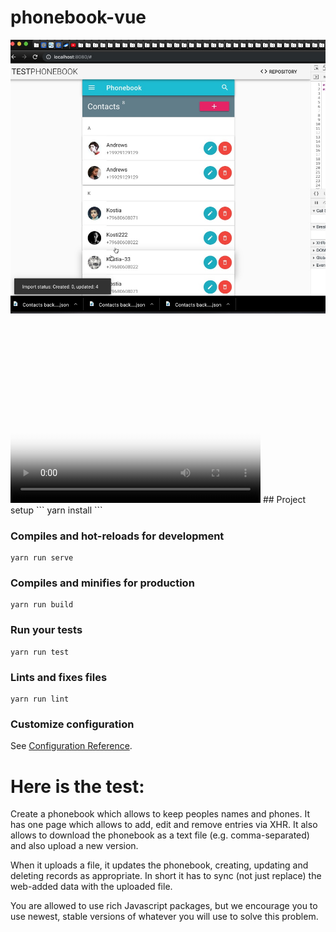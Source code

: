 # phonebook-vue

<img src="./Screenshot 2019-07-03 15.37.53.jpg">
  <video width="400" height="300" controls="controls" poster="./Screenshot 2019-07-03 15.37.53.jpg"> 
   <source src="./Video-2019-07-03 15.39.10.mp4" type='video/mp4; codecs="avc1.42E01E, mp4a.40.2"'> 
   Тег video не поддерживается вашим браузером. 
   <a href="./Video-2019-07-03 15.39.10.mp4">Скачайте видео</a>.
  </video>
## Project setup
```
yarn install
```

### Compiles and hot-reloads for development
```
yarn run serve
```

### Compiles and minifies for production
```
yarn run build
```

### Run your tests
```
yarn run test
```

### Lints and fixes files
```
yarn run lint
```

### Customize configuration
See [Configuration Reference](https://cli.vuejs.org/config/).


# Here is the test:

Create a phonebook which allows to keep peoples names and phones. It has one page which allows to add, edit and remove entries via XHR. It also allows to download the phonebook as a text file (e.g. comma-separated) and also upload a new version.


When it uploads a file, it updates the phonebook, creating, updating and deleting records as appropriate. In short it has to sync (not just replace) the web-added data with the uploaded file.


You are allowed to use rich Javascript packages, but we encourage you to use newest, stable versions of whatever you will use to solve this problem.
